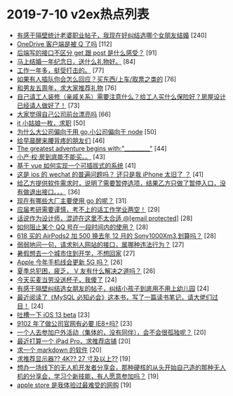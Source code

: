 # 2019-7-10 v2ex热点列表

+ [有感于隔壁统计老婆职业帖子，我现在好纠结选哪个女朋友结婚](https://www.v2ex.com/t/581575#reply240) [240]
+ [OneDrive 客户端是被 Q 了吗](https://www.v2ex.com/t/581579#reply112) [112]
+ [后端写的接口不区分 get 跟 post 是什么感受？](https://www.v2ex.com/t/581616#reply91) [91]
+ [马上结婚一年纪念日，送什么礼物好。](https://www.v2ex.com/t/581562#reply84) [84]
+ [工作一年多，挺受打击的。](https://www.v2ex.com/t/581610#reply77) [77]
+ [如果有人插队你会怎么回应？买东西/上车/取票之类的](https://www.v2ex.com/t/581639#reply76) [76]
+ [和男友五周年，求大家推荐礼物](https://www.v2ex.com/t/581646#reply76) [76]
+ [自己请工人装修（亲戚关系）需要注意什么？给工人买什么保险好？房屋设计已经请人做好了！](https://www.v2ex.com/t/581578#reply73) [73]
+ [大家觉得自己公司前台漂亮吗](https://www.v2ex.com/t/581723#reply66) [66]
+ [it 小姑娘一枚，求职](https://www.v2ex.com/t/581573#reply50) [50]
+ [为什么大公司偏向于用 go,小公司偏向于 node](https://www.v2ex.com/t/581624#reply50) [50]
+ [给早晨醒来腰背疼的朋友们](https://www.v2ex.com/t/581571#reply46) [46]
+ [The greatest adventure begins with:"_________"](https://www.v2ex.com/t/581559#reply44) [44]
+ [小产·权·房到底能不能买。。](https://www.v2ex.com/t/581637#reply43) [43]
+ [基于 vue 如何实现一个可插拔式的系统](https://www.v2ex.com/t/581581#reply41) [41]
+ [这是 ios 的 wechat 的普遍问题吗？ 还只是我 iPhone 太旧了 ？](https://www.v2ex.com/t/581598#reply41) [41]
+ [给乙方提供软件需求时，说明了需要暂停选项，结果乙方只做了暂停入口，没有做退出接口。。。](https://www.v2ex.com/t/581721#reply36) [36]
+ [现在有哪些大厂主要使用 go 的呢？](https://www.v2ex.com/t/581588#reply31) [31]
+ [应届考研需要谨慎，考不上的话工作学业两空！](https://www.v2ex.com/t/581740#reply29) [29]
+ [话说作为设计师，混迹在这里不太合适 @[email protected]](https://www.v2ex.com/t/581678#reply28) [28]
+ [如何阻止某个 QQ 号在一段时间内的使用？](https://www.v2ex.com/t/581746#reply28) [28]
+ [618 买的 AirPods2 加 500 换去年 12 月的 Sony1000Xm3,划算吗？](https://www.v2ex.com/t/581557#reply28) [28]
+ [弱弱地问一句，请求别人网站的接口，属哪种违法行为？](https://www.v2ex.com/t/581642#reply27) [27]
+ [暑假想去一个城市住到开学，不想回家](https://www.v2ex.com/t/581596#reply27) [27]
+ [Apple 今年手机线会更新 5G 吗？](https://www.v2ex.com/t/581718#reply26) [26]
+ [夏季总犯困，疲乏， V 友有什么解决之道吗？](https://www.v2ex.com/t/581590#reply26) [26]
+ [今天买麦当劳没送杯子，我傻了](https://www.v2ex.com/t/581667#reply24) [24]
+ [有感于隔壁纠结选女朋友的帖子，纠结小孩子到底用不用上幼儿园](https://www.v2ex.com/t/581733#reply24) [24]
+ [最近阅读了《MySQL 必知必会》这本书，写了一篇读书笔记，请大佬们过目！](https://www.v2ex.com/t/581631#reply24) [24]
+ [吐槽一下 iOS 13 beta](https://www.v2ex.com/t/581751#reply23) [23]
+ [9102 年了做公司官网有必要 IE8+吗?](https://www.v2ex.com/t/581764#reply23) [23]
+ [一个人去参加户外活动（集体的，没有同伴），会不会很孤独呢？](https://www.v2ex.com/t/581675#reply20) [20]
+ [最近打算一个 iPad Pro，求推荐店铺](https://www.v2ex.com/t/581564#reply20) [20]
+ [求一个 markdown 的软件](https://www.v2ex.com/t/581567#reply20) [20]
+ [求推荐显示器?? 4K?? 27 寸及以上??](https://www.v2ex.com/t/581658#reply19) [19]
+ [想办一场线下的无人机开发者分享会，那种硬核的从头开始自己造的那种无人机的分享会，学习个新技能，有人愿意参加吗？](https://www.v2ex.com/t/581744#reply19) [19]
+ [apple store 是我体验过最难受的网购](https://www.v2ex.com/t/581574#reply19) [19]
